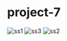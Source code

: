 # project-7




![ss1](https://github.com/mfaruksakmak/project-7/assets/149830166/35fc7849-0bca-4ac5-a2dd-b4d12ef1922f)
![ss3](https://github.com/mfaruksakmak/project-7/assets/149830166/ccce27bf-8593-4e08-bb4a-ba1c8d9a5dff)
![ss2](https://github.com/mfaruksakmak/project-7/assets/149830166/30593582-ebc7-47d6-adfa-4dcb9053cd9e)
